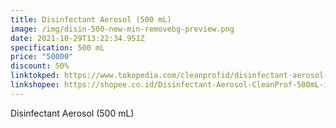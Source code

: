 ```yaml
---
title: Disinfectant Aerosol (500 mL)
image: /img/disin-500-new-min-removebg-preview.png
date: 2021-10-29T13:22:34.951Z
specification: 500 mL
price: "50000"
discount: 50%
linktokped: https://www.tokopedia.com/cleanprofid/disinfectant-aerosol-cleanprof-500ml
linkshopee: https://shopee.co.id/Disinfectant-Aerosol-CleanProf-500mL-i.315548033.6958611581
---
```

Disinfectant Aerosol (500 mL)